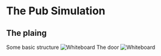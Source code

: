 # The Pub Simulation          

## The plaing

Some basic structure
![Whiteboard](https://github.com/oleander/The-Pub-Simulation/raw/master/img/whiteboard_1.jpg)
The door
![Whiteboard](https://github.com/oleander/The-Pub-Simulation/raw/master/img/door.jpeg)  